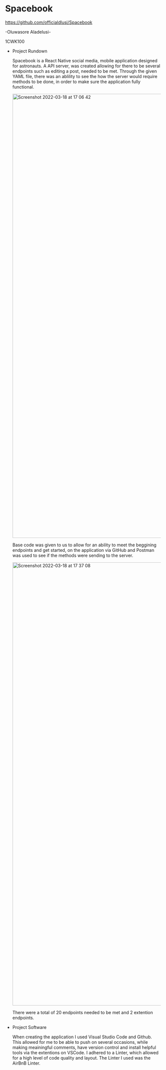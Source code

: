 # Spacebook

https://github.com/officialdlusi/Spacebook

-Oluwasore Aladelusi-

1CWK100

- Project Rundown

  Spacebook is a React Native social media, mobile application designed for astronauts. A API server, was created allowing for there to be several endpoints such as editing a post, needed to be met. Through the given YAML file, there was an ablility to see the how the server would require methods to be done, in order to make sure the application fully functional. 
  
  <img width="1437" alt="Screenshot 2022-03-18 at 17 06 42" src="https://user-images.githubusercontent.com/98964816/159054242-c7fed734-2964-4a53-b639-8550eca860e1.png">

  Base code was given to us to allow for an ability to meet the beggining endpoints and get started, on the application via GitHub and Postman was used to see if the methods were sending to the server.
  
  <img width="1434" alt="Screenshot 2022-03-18 at 17 37 08" src="https://user-images.githubusercontent.com/98964816/159054690-f130abd0-d2c8-4a52-beee-71cff79cfe64.png">

  There were a total of 20 endpoints needed to be met and 2 extention endpoints.
  
  

- Project Software

  When creating the application I used Visual Studio Code and Github. This allowed for me to be able to push on several occasions, while making meainingful comments, have version control and install helpful tools via the extentions on VSCode. I adhered to a Linter, which allowed for a high level of code quality and layout. The Linter I used was the AirBnB Linter.
